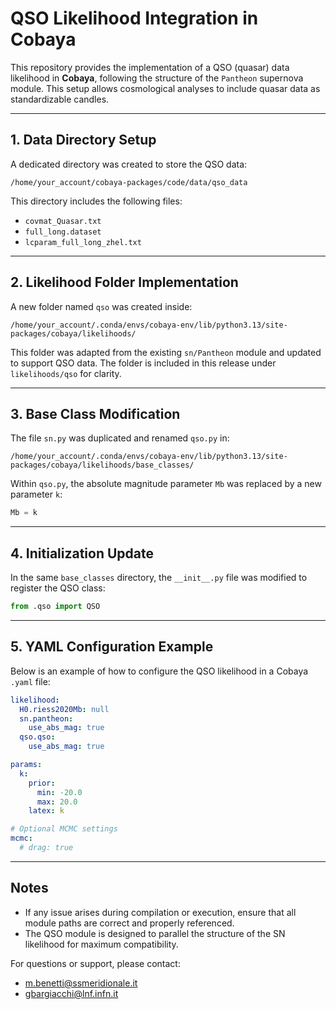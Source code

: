 # QSO Likelihood Integration in Cobaya

This repository provides the implementation of a QSO (quasar) data likelihood in **Cobaya**, following the structure of the `Pantheon` supernova module. This setup allows cosmological analyses to include quasar data as standardizable candles.

---

## 1. Data Directory Setup

A dedicated directory was created to store the QSO data:

```
/home/your_account/cobaya-packages/code/data/qso_data
```

This directory includes the following files:

- `covmat_Quasar.txt`
- `full_long.dataset`
- `lcparam_full_long_zhel.txt`

---

## 2. Likelihood Folder Implementation

A new folder named `qso` was created inside:

```
/home/your_account/.conda/envs/cobaya-env/lib/python3.13/site-packages/cobaya/likelihoods/
```

This folder was adapted from the existing `sn/Pantheon` module and updated to support QSO data. The folder is included in this release under `likelihoods/qso` for clarity.

---

## 3. Base Class Modification

The file `sn.py` was duplicated and renamed `qso.py` in:

```
/home/your_account/.conda/envs/cobaya-env/lib/python3.13/site-packages/cobaya/likelihoods/base_classes/
```

Within `qso.py`, the absolute magnitude parameter `Mb` was replaced by a new parameter `k`:

```python
Mb = k
```

---

## 4. Initialization Update

In the same `base_classes` directory, the `__init__.py` file was modified to register the QSO class:

```python
from .qso import QSO
```

---

## 5. YAML Configuration Example

Below is an example of how to configure the QSO likelihood in a Cobaya `.yaml` file:

```yaml
likelihood:
  H0.riess2020Mb: null
  sn.pantheon:
    use_abs_mag: true
  qso.qso:
    use_abs_mag: true

params:
  k:
    prior:
      min: -20.0
      max: 20.0
    latex: k

# Optional MCMC settings
mcmc:
  # drag: true
```

---

## Notes

- If any issue arises during compilation or execution, ensure that all module paths are correct and properly referenced.
- The QSO module is designed to parallel the structure of the SN likelihood for maximum compatibility.

For questions or support, please contact:

- [m.benetti@ssmeridionale.it](mailto\:m.benetti@ssmeridionale.it)
- [gbargiacchi@lnf.infn.it](mailto\:gbargiacchi@lnf.infn.it)

